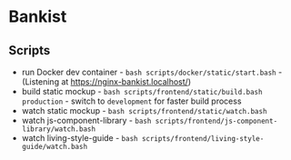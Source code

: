 # Bankist

## Scripts
- run Docker dev container - `bash scripts/docker/static/start.bash` - (Listening at https://nginx-bankist.localhost/)
- build static mockup - `bash scripts/frontend/static/build.bash production` - switch to `development` for faster build process
- watch static mockup - `bash scripts/frontend/static/watch.bash`
- watch js-component-library - `bash scripts/frontend/js-component-library/watch.bash`
- watch living-style-guide - `bash scripts/frontend/living-style-guide/watch.bash`